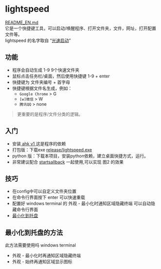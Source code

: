 # lightspeed
[README_EN.md](README_EN.md)  
它是一个快捷键工具，可以启动/唤醒程序、打开文件夹，文件，网址，打开配置文件等。   
lightspeed 的名字取自 “[光速启动]( https://powerkeys.github.io/launcher.html)”  

## 功能
- 程序会自动生成 1-9 9个快速文件夹
- 鼠标点击任务栏/桌面，然后使用快捷键 1-9 + enter
- 快捷键为 文件夹编号 + 首字母
- 快捷键根据文件名生成，例如：
    - `Google Chrome` > G
    - `[w]微信` > W
    - `腾讯QQ` > none

> 更重要的是程序/文件分类的逻辑。  


## 入门

- 安装[ ahk v1 ](https://www.autohotkey.com/download/ahk-install.exe) 这是程序的依赖
- 打包版：下载exe [release/lightspeed.exe](https://github.com/cornradio/lightspeed/releases/) 
- python 版：下载本项目，安装python依赖，建立桌面快捷方式，运行。
- 非常建议配合 [startsallback](https://www.google.com/search?q=StartAllBack+2024) 一起使用,可以实现 图2 的效果



## 技巧
- 在config中可以自定义文件夹位置
- 在命令行界面按下 enter 可以快速重载
- 配置好 windows terminal 的 外观 - 最小化时通知区域隐藏终端 可以自动隐藏命令行界面
- [最小化到托盘](#最小化到托盘)

## 最小化到托盘的方法
此方法需要使用吗 windows terminal 
- 外观 - 最小化时再通知区域隐藏终端
- 外观 - 始终再通知区域显示图标
